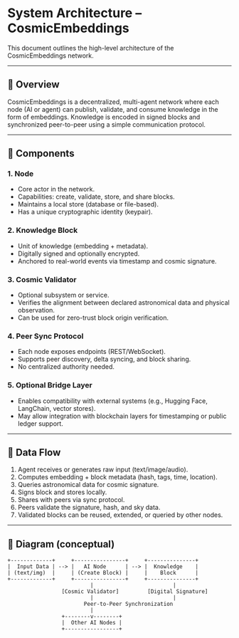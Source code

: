 # System Architecture – CosmicEmbeddings

This document outlines the high-level architecture of the CosmicEmbeddings network.

---

## 🔹 Overview

CosmicEmbeddings is a decentralized, multi-agent network where each node (AI or agent) can publish, validate, and consume knowledge in the form of embeddings. Knowledge is encoded in signed blocks and synchronized peer-to-peer using a simple communication protocol.

---

## 🔹 Components

### 1. **Node**
- Core actor in the network.
- Capabilities: create, validate, store, and share blocks.
- Maintains a local store (database or file-based).
- Has a unique cryptographic identity (keypair).

### 2. **Knowledge Block**
- Unit of knowledge (embedding + metadata).
- Digitally signed and optionally encrypted.
- Anchored to real-world events via timestamp and cosmic signature.

### 3. **Cosmic Validator**
- Optional subsystem or service.
- Verifies the alignment between declared astronomical data and physical observation.
- Can be used for zero-trust block origin verification.

### 4. **Peer Sync Protocol**
- Each node exposes endpoints (REST/WebSocket).
- Supports peer discovery, delta syncing, and block sharing.
- No centralized authority needed.

### 5. **Optional Bridge Layer**
- Enables compatibility with external systems (e.g., Hugging Face, LangChain, vector stores).
- May allow integration with blockchain layers for timestamping or public ledger support.

---

## 🔹 Data Flow

1. Agent receives or generates raw input (text/image/audio).
2. Computes embedding + block metadata (hash, tags, time, location).
3. Queries astronomical data for cosmic signature.
4. Signs block and stores locally.
5. Shares with peers via sync protocol.
6. Peers validate the signature, hash, and sky data.
7. Validated blocks can be reused, extended, or queried by other nodes.

---

## 🔹 Diagram (conceptual)

```
+-------------+     +----------------+     +---------------+
|  Input Data | --> |   AI Node      | --> |  Knowledge    |
| (text/img)  |     | (Create Block) |     |    Block      |
+-------------+     +----------------+     +---------------+
                          |                         |
                 [Cosmic Validator]         [Digital Signature]
                          |                         |
                        Peer-to-Peer Synchronization
                          |
                 +--------v--------+
                 |  Other AI Nodes |
                 +-----------------+
```
